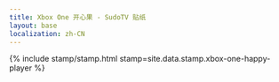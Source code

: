 ```yaml
---
title: Xbox One 开心果 - SudoTV 贴纸
layout: base
localization: zh-CN
---
```


{% include stamp/stamp.html
    stamp=site.data.stamp.xbox-one-happy-player
%}